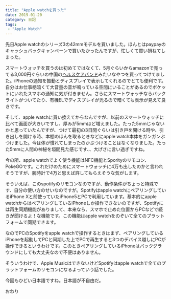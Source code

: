 ```yaml
---
title: "Apple watchを買った"
date: 2019-01-20
category: 日記
tags:
 - "Apple Watch"
---
```


先日Apple watchのシリーズ3の42mmモデルを買いました。ほんとはpaypayのキャッシュバックキャンペーンで買いたかったんですが、忙しくて買い損ねてしまった。

スマートウォッチを買うのは初めてではなくて、5月ぐらいからamazonで売ってる3,000円ぐらいの中国の[ヘルスケアバンド](https://www.amazon.co.jp/dp/B075P36RJG/)みたいなやつを買ってつけてました。iPhoneの通知を振動とディスプレイで表示してくれるのでとても便利です。自分はお仕事柄暗くて大音量の音が鳴っている空間にいることがあるのでポケットにいれたスマホの通知に気が付きません。さらにスマートウォッチならバックライトがついてたり、有機ELでディスプレイが光るので暗くても表示が見えて良きです。

そして、apple watchに買い換えてからなんですが、以前のスマートウォッチに比べて画面が大きいですし、厚みが5mmほど増えました。たった5mmじゃないかと思っていたんですが、つけて最初の3日間ぐらいは引き戸を開ける時や、引き出しを開ける時、本棚のほんを取るときなどにapple watch本体をガンガンぶつけました。今は体が慣れてしまったのかぶつけることはなくなりました。たった5mmに人間の神秘を垣間見た感じです、、大げさに言い過ぎですね。

今の所、apple watchでよく使う機能はNFC機能とSporityのリモコン、PokeGOです。これだけのためにスマートウォッチに4万も出したのかと言われそうですが、腕時計で4万と思えば許してもらえそうな気がします。

そういえば、このspotifyのリモコンなのですが、動作条件がちょっと特殊です、自分の使い方のせいなのですが。Spotifyはapple watchにペアリングしているiPhone Xと前使っていたiPhone5とPCで利用しています。基本的にapple watchからはペアリングしているiPhoneしか操作できないのですが、Spotifyには再生同期機能がありまして、本来なら、スマホで止めた位置からPCなどで続きが聞けるよ！な機能です。この機能はapple watchをのぞいて全てのプラットフォームで同期できます。

なのでPCのSpotifyをapple watchで操作するときはまず、ペアリングしているiPhoneを起動してPCと同期した上でPCで再生すると3つのデバイス越しにPCが操作できるというわけです。このときペアリングしているiPhoneはバックグラウンドにしても大丈夫なので不便はありません。

そういうわけで、Apple MusicはできないけどSpotifyはapple watchで全てのプラットフォームのリモコンになるよっていう話でした。

今回もひどい日本語ですね。日本語が不自由だ。

おわり
